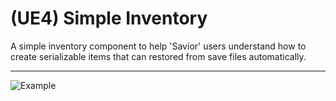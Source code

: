 # (UE4) Simple Inventory
A simple inventory component to help 'Savior' users understand how to create serializable items that can restored from save files automatically.

---

![Example](https://i.imgur.com/99GY1gS.png)
